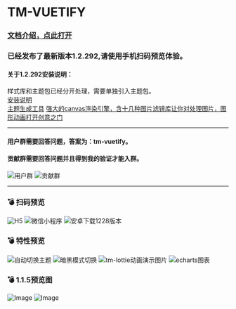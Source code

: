 # TM-VUETIFY

### [文档介绍，点此打开](http://jx2d.cn)
### 已经发布了最新版本1.2.292,请使用手机扫码预览体验。

#### 关于1.2.292安装说明：
样式库和主题包已经分开处理，需要单独引入主题包。<br>
[安装说明](http://localhost:8081/guid/start/%E5%AE%89%E8%A3%85.html)<br>
[主题生成工具](https://jx2d.cn/themetool/)
[强大的canvas渲染引擎，含十几种图片滤镜库让你对处理图片，图形动画打开创意之门](https://jx2d.cn/guid/render/%E4%BB%8B%E7%BB%8D.html)

---

#### 用户群需要回答问题，答案为：tm-vuetify。
#### 贡献群需要回答问题并且得到我的验证才能入群。
![用户群](https://jx2d.cn/yuwuimages/tmUI%E7%94%A8%E6%88%B7%E7%BE%A4%E7%BE%A4%E8%81%8A%E4%BA%8C%E7%BB%B4%E7%A0%81.png)
![贡献群](https://jx2d.cn/yuwuimages/tmUI%E8%B4%A1%E7%8C%AE%E7%BE%A4%E7%BE%A4%E8%81%8A%E4%BA%8C%E7%BB%B4%E7%A0%81.png)

---

### :bomb: 扫码预览
![H5](http://jx2d.cn/uniapp/static/qrprev.png)
![微信小程序](https://jx2d.cn/yuwuimages/weichatapp.jpg)
![安卓下载1228版本](https://vkceyugu.cdn.bspapp.com/VKCEYUGU-f5b1722f-8766-40af-a22a-acc454202a37/cb89c596-b872-4401-8c77-c153ab9e83df.png)
### :bomb: 特性预览
![自动切换主题](https://jx2d.cn/yuwuimages/themechange.gif)
![暗黑模式切换](https://jx2d.cn/yuwuimages/blacktheme.gif)
![tm-lottie动画演示图片](https://jx2d.cn/yuwuimages/lottie/ani_lottie_play.gif)
![echarts图表](https://jx2d.cn/yuwuimages/echarts.gif)
### :bomb: 1.1.5预览图
![Image](https://jx2d.cn/images/1@2x.jpg)
![Image](https://jx2d.cn/images/2@2x.jpg)

